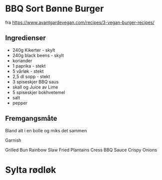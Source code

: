 # BBQ Sort Bønne Burger 
fra https://www.avantgardevegan.com/recipes/3-vegan-burger-recipes/


## Ingredienser

* 240g Kikerter - skylt
* 240g black beens - skylt
* koriander
* 1 paprika - stekt
* 5 vårløk - stekt
* 2,5 dl sopp - stekt
* 3 spiseskjer BBQ saus
* skall og Juice av Lime
* 5 spiseskjer bokhvetemel
* salt 
* pepper

## Fremgangsmåte
Bland alt i en bolle og miks det sammen


Garnish

Grilled Bun
Rainbow Slaw
Fried Plantains
Cress
BBQ Sauce
Crispy Onions 

# Sylta rødløk




